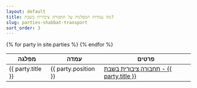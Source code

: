 ```yaml
---
layout: default
title: מה עמדות המפלגות על תחבורה ציבורית בשבת?
slug: parties-shabbat-transport
sort_order: 3
---
```


<table>
  <thead>
    <tr>
      <th>מפלגה</th>
      <th>עמדה</th>
      <th>פרטים</th>
    </tr>
	</thead>
  {% for party in site.parties %}
    <tr>
      <td>{{ party.title }}</td>
      <td>{{ party.position }}</td>
      <td>
        <a href="{{ party.url }}">תחבורה ציבורית בשבת&nbsp;- {{ party.title }}</a>
      </td>
    </tr>
  {% endfor %}
</table>

